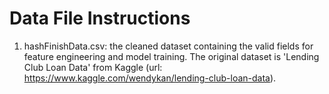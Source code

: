 # Data File Instructions
1. hashFinishData.csv: the cleaned dataset containing the valid fields for feature engineering and model training. The original dataset is 'Lending Club Loan Data' from Kaggle (url: https://www.kaggle.com/wendykan/lending-club-loan-data).
